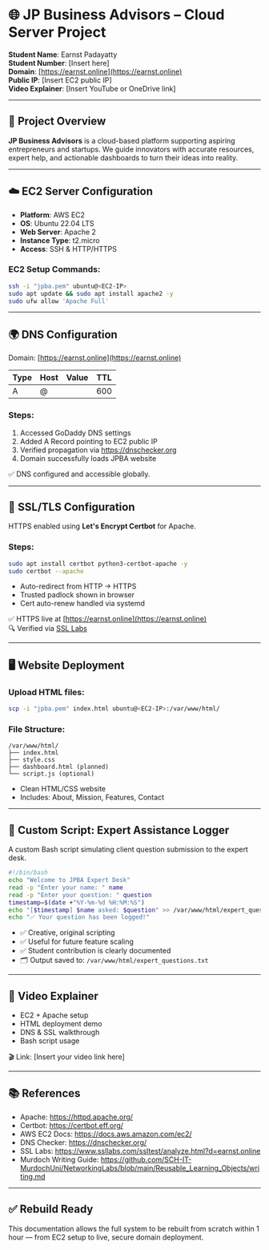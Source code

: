 
# 🌐 JP Business Advisors – Cloud Server Project

**Student Name**: Earnst Padayatty  
**Student Number**: [Insert here]  
**Domain**: [https://earnst.online](https://earnst.online)  
**Public IP**: [Insert EC2 public IP]  
**Video Explainer**: [Insert YouTube or OneDrive link]

---

## 🧠 Project Overview

**JP Business Advisors** is a cloud-based platform supporting aspiring entrepreneurs and startups. We guide innovators with accurate resources, expert help, and actionable dashboards to turn their ideas into reality.

---

## ☁️ EC2 Server Configuration

- **Platform**: AWS EC2  
- **OS**: Ubuntu 22.04 LTS  
- **Web Server**: Apache 2  
- **Instance Type**: t2.micro  
- **Access**: SSH & HTTP/HTTPS

### EC2 Setup Commands:
```bash
ssh -i "jpba.pem" ubuntu@<EC2-IP>
sudo apt update && sudo apt install apache2 -y
sudo ufw allow 'Apache Full'
```
---

## 🌍 DNS Configuration

Domain: [https://earnst.online](https://earnst.online)

| Type | Host | Value           | TTL  |
|------|------|------------------|------|
| A    | @    | <EC2 Public IP>  | 600  |

### Steps:
1. Accessed GoDaddy DNS settings  
2. Added A Record pointing to EC2 public IP  
3. Verified propagation via https://dnschecker.org  
4. Domain successfully loads JPBA website

✅ DNS configured and accessible globally.

---

## 🔐 SSL/TLS Configuration

HTTPS enabled using **Let's Encrypt Certbot** for Apache.

### Steps:
```bash
sudo apt install certbot python3-certbot-apache -y
sudo certbot --apache
```

- Auto-redirect from HTTP → HTTPS  
- Trusted padlock shown in browser  
- Cert auto-renew handled via systemd

✅ HTTPS live at [https://earnst.online](https://earnst.online)  
🔍 Verified via [SSL Labs](https://www.ssllabs.com/ssltest/analyze.html?d=earnst.online)

---

## 🖥️ Website Deployment

### Upload HTML files:
```bash
scp -i "jpba.pem" index.html ubuntu@<EC2-IP>:/var/www/html/
```

### File Structure:
```
/var/www/html/
├── index.html
├── style.css
├── dashboard.html (planned)
└── script.js (optional)
```

- Clean HTML/CSS website  
- Includes: About, Mission, Features, Contact

---

## 🧾 Custom Script: Expert Assistance Logger

A custom Bash script simulating client question submission to the expert desk.

```bash
#!/bin/bash
echo "Welcome to JPBA Expert Desk"
read -p "Enter your name: " name
read -p "Enter your question: " question
timestamp=$(date +"%Y-%m-%d %H:%M:%S")
echo "[$timestamp] $name asked: $question" >> /var/www/html/expert_questions.txt
echo "✅ Your question has been logged!"
```
- ✅ Creative, original scripting  
- ✅ Useful for future feature scaling  
- ✅ Student contribution is clearly documented  
- 🗂️ Output saved to: `/var/www/html/expert_questions.txt`

---

## 🎥 Video Explainer

- EC2 + Apache setup  
- HTML deployment demo  
- DNS & SSL walkthrough  
- Bash script usage

🎬 Link: [Insert your video link here]

---

## 📚 References

- Apache: https://httpd.apache.org/  
- Certbot: https://certbot.eff.org/  
- AWS EC2 Docs: https://docs.aws.amazon.com/ec2/  
- DNS Checker: https://dnschecker.org/  
- SSL Labs: https://www.ssllabs.com/ssltest/analyze.html?d=earnst.online  
- Murdoch Writing Guide: https://github.com/SCH-IT-MurdochUni/NetworkingLabs/blob/main/Reusable_Learning_Objects/writing.md

---

## ✅ Rebuild Ready

This documentation allows the full system to be rebuilt from scratch within 1 hour — from EC2 setup to live, secure domain deployment.

